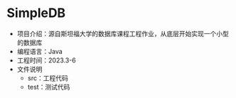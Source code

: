 # SimpleDB
- 项目介绍：源自斯坦福大学的数据库课程工程作业，从底层开始实现一个小型的数据库
- 编程语言：Java
- 工程时间：2023.3-6
- 文件说明
  - src：工程代码
  - test：测试代码
